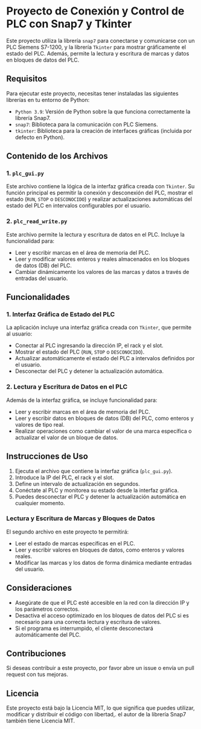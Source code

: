 # Proyecto de Conexión y Control de PLC con Snap7 y Tkinter

Este proyecto utiliza la librería `snap7` para conectarse y comunicarse con un PLC Siemens S7-1200, y la librería `Tkinter` para mostrar gráficamente el estado del PLC. Además, permite la lectura y escritura de marcas y datos en bloques de datos del PLC.

## Requisitos

Para ejecutar este proyecto, necesitas tener instaladas las siguientes librerías en tu entorno de Python:
- `Python 3.9`: Versión de Python sobre la que funciona correctamente la librería Snap7.
- `snap7`: Biblioteca para la comunicación con PLC Siemens.
- `tkinter`: Biblioteca para la creación de interfaces gráficas (incluida por defecto en Python).

## Contenido de los Archivos

### 1. `plc_gui.py`

Este archivo contiene la lógica de la interfaz gráfica creada con `Tkinter`. Su función principal es permitir la conexión y desconexión del PLC, mostrar el estado (`RUN`, `STOP` o `DESCONOCIDO`) y realizar actualizaciones automáticas del estado del PLC en intervalos configurables por el usuario.

### 2. `plc_read_write.py`

Este archivo permite la lectura y escritura de datos en el PLC. Incluye la funcionalidad para:
- Leer y escribir marcas en el área de memoria del PLC.
- Leer y modificar valores enteros y reales almacenados en los bloques de datos (DB) del PLC.
- Cambiar dinámicamente los valores de las marcas y datos a través de entradas del usuario.

## Funcionalidades

### 1. Interfaz Gráfica de Estado del PLC

La aplicación incluye una interfaz gráfica creada con `Tkinter`, que permite al usuario:

- Conectar al PLC ingresando la dirección IP, el rack y el slot.
- Mostrar el estado del PLC (`RUN`, `STOP` o `DESCONOCIDO`).
- Actualizar automáticamente el estado del PLC a intervalos definidos por el usuario.
- Desconectar del PLC y detener la actualización automática.

### 2. Lectura y Escritura de Datos en el PLC

Además de la interfaz gráfica, se incluye funcionalidad para:

- Leer y escribir marcas en el área de memoria del PLC.
- Leer y escribir datos en bloques de datos (DB) del PLC, como enteros y valores de tipo real.
- Realizar operaciones como cambiar el valor de una marca específica o actualizar el valor de un bloque de datos.

## Instrucciones de Uso

1. Ejecuta el archivo que contiene la interfaz gráfica (`plc_gui.py`).
2. Introduce la IP del PLC, el rack y el slot.
3. Define un intervalo de actualización en segundos.
4. Conéctate al PLC y monitorea su estado desde la interfaz gráfica.
5. Puedes desconectar el PLC y detener la actualización automática en cualquier momento.

### Lectura y Escritura de Marcas y Bloques de Datos

El segundo archivo en este proyecto te permitirá:

- Leer el estado de marcas específicas en el PLC.
- Leer y escribir valores en bloques de datos, como enteros y valores reales.
- Modificar las marcas y los datos de forma dinámica mediante entradas del usuario.

## Consideraciones

- Asegúrate de que el PLC esté accesible en la red con la dirección IP y los parámetros correctos.
- Desactiva el acceso optimizado en los bloques de datos del PLC si es necesario para una correcta lectura y escritura de valores.
- Si el programa es interrumpido, el cliente desconectará automáticamente del PLC.

## Contribuciones

Si deseas contribuir a este proyecto, por favor abre un issue o envía un pull request con tus mejoras.

## Licencia

Este proyecto está bajo la Licencia MIT, lo que significa que puedes utilizar, modificar y distribuir el código con libertad,. el autor de la librería Snap7 también tiene Licencia MIT.
